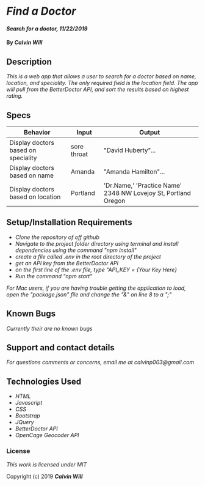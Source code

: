 # _Find a Doctor_

#### _Search for a doctor, 11/22/2019_

#### By _**Calvin Will**_

## Description

_This is a web app that allows a user to search for a doctor based on name, location, and speciality. The only required field is the location field. The app will pull from the BetterDoctor API, and sort the results based on highest rating._

## Specs
| Behavior  | Input  | Output  |
|---|---|---|
|  Display doctors based on speciality | sore throat  | "David Huberty"...  |
| Display doctors based on name  | Amanda  | "Amanda Hamilton"...  |
| Display doctors based on location  | Portland  | 'Dr.Name,' 'Practice Name' 2348 NW Lovejoy St, Portland Oregon |

## Setup/Installation Requirements

* _Clone the repository of off github_
* _Navigate to the project folder directory using terminal and install dependencies using the command "npm install"_
* _create a file called .env in the root directory of the project_
* _get an API key from the BetterDoctor API_
* _on the first line of the .env file, type "API_KEY = {Your Key Here}_
* _Run the command "npm start"_

_For Mac users, if you are having trouble getting the application to load, open the "package.json" file and change the "&" on line 8 to a ";"_

## Known Bugs

_Currently their are no known bugs_

## Support and contact details

_For questions comments or concerns, email me at calvinp003@gmail.com_

## Technologies Used

* _HTML_
* _Javascript_
* _CSS_
* _Bootstrap_
* _JQuery_
* _BetterDoctor API_
* _OpenCage Geocoder API_

### License

*This work is licensed under MIT*

Copyright (c) 2019 **_Calvin Will_**
